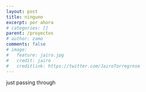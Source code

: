 ```yaml
---
layout: post
title: ninguno
excerpt: por ahora
# categories: []
parent: /proyectos
# author: zamo
comments: false
# image:
#   feature: jairo.jpg
#   credit: jairo
#   creditlink: https://twitter.com/JairoTorregrose
---
```


just passing through
<!-- ![jairito](/img/jairo.jpg) -->